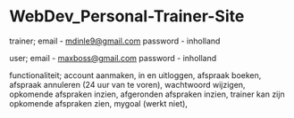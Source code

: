 # WebDev_Personal-Trainer-Site

trainer; email - mdinle9@gmail.com
         password - inholland

user;    email - maxboss@gmail.com
         password - inholland

functionaliteit; account aanmaken,
                 in en uitloggen,
                 afspraak boeken,
                 afspraak annuleren (24 uur van te voren),
                 wachtwoord wijzigen,
                 opkomende afspraken inzien,
                 afgeronden afspraken inzien,
                 trainer kan zijn opkomende afspraken zien,
                 mygoal (werkt niet),
